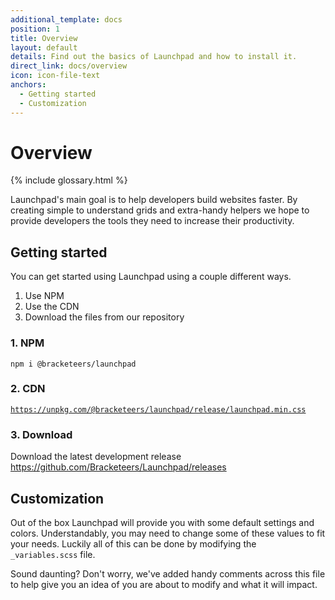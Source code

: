 ```yaml
---
additional_template: docs
position: 1
title: Overview
layout: default
details: Find out the basics of Launchpad and how to install it.
direct_link: docs/overview
icon: icon-file-text
anchors:
  - Getting started
  - Customization
---
```


# Overview

{% include glossary.html %}

Launchpad's main goal is to help developers build websites faster. By creating simple to understand grids and extra-handy helpers we hope to provide developers the tools they need to increase their productivity.

## Getting started

You can get started using Launchpad using a couple different ways.

1. Use NPM
2. Use the CDN
3. Download the files from our repository

### 1. NPM
<code class="npm">npm i @bracketeers/launchpad</code>

### 2. CDN
<code class="npm">https://unpkg.com/@bracketeers/launchpad/release/launchpad.min.css</code>

### 3. Download
Download the latest development release <a href="https://github.com/Bracketeers/Launchpad/releases" target="_blank">https://github.com/Bracketeers/Launchpad/releases</a>




## Customization
Out of the box Launchpad will provide you with some default settings and colors. Understandably, you may need to change some of these values to fit your needs. Luckily all of this can be done by modifying the `_variables.scss` file.

Sound daunting? Don't worry, we've added handy comments across this file to help give you an idea of you are about to modify and what it will impact.


